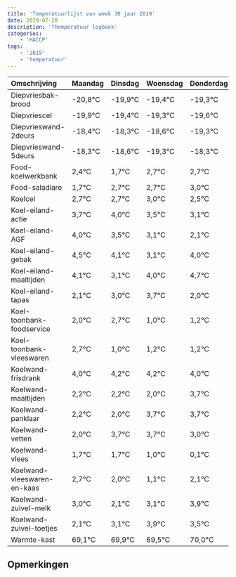 ```yaml
---
title: 'Temperatuurlijst van week 30 jaar 2019'
date: 2019-07-28
description: 'Themperatuur logboek'
categories:
    - 'HACCP'
tags:
    - '2019'
    - 'temperatuur'
---
```

|Omschrijving|Maandag|Dinsdag|Woensdag|Donderdag|Vrijdag|Zaterdag|Zondag|
|:---|:---|:---|:---|:---|:---|:---|:---|
|Diepvriesbak-brood|-20,8°C|-19,9°C|-19,4°C|-19,3°C|-19,6°C|-20,3°C|-19,3°C|
|Diepvriescel|-19,9°C|-19,4°C|-19,3°C|-19,6°C|-20,3°C|-19,3°C|-19,3°C|
|Diepvrieswand-2deurs|-18,4°C|-18,3°C|-18,6°C|-19,3°C|-18,3°C|-18,3°C|-18,0°C|
|Diepvrieswand-5deurs|-18,3°C|-18,6°C|-19,3°C|-18,3°C|-18,3°C|-18,0°C|-18,5°C|
|Food-koelwerkbank|2,4°C|1,7°C|2,7°C|2,7°C|3,0°C|2,5°C|2,1°C|
|Food-saladiare|1,7°C|2,7°C|2,7°C|3,0°C|2,5°C|2,1°C|1,1°C|
|Koelcel|2,7°C|2,7°C|3,0°C|2,5°C|2,1°C|1,1°C|2,0°C|
|Koel-eiland-actie|3,7°C|4,0°C|3,5°C|3,1°C|2,1°C|3,0°C|3,7°C|
|Koel-eiland-AGF|4,0°C|3,5°C|3,1°C|2,1°C|3,0°C|3,7°C|2,0°C|
|Koel-eiland-gebak|4,5°C|4,1°C|3,1°C|4,0°C|4,7°C|3,0°C|3,2°C|
|Koel-eiland-maaltijden|4,1°C|3,1°C|4,0°C|4,7°C|3,0°C|3,2°C|3,2°C|
|Koel-eiland-tapas|2,1°C|3,0°C|3,7°C|2,0°C|2,2°C|2,2°C|2,0°C|
|Koel-toonbank-foodservice|2,0°C|2,7°C|1,0°C|1,2°C|1,2°C|1,0°C|2,7°C|
|Koel-toonbank-vleeswaren|2,7°C|1,0°C|1,2°C|1,2°C|1,0°C|2,7°C|2,7°C|
|Koelwand-frisdrank|4,0°C|4,2°C|4,2°C|4,0°C|5,7°C|5,7°C|5,0°C|
|Koelwand-maaltijden|2,2°C|2,2°C|2,0°C|3,7°C|3,7°C|3,0°C|2,1°C|
|Koelwand-panklaar|2,2°C|2,0°C|3,7°C|3,7°C|3,0°C|2,1°C|3,1°C|
|Koelwand-vetten|2,0°C|3,7°C|3,7°C|3,0°C|2,1°C|3,1°C|3,9°C|
|Koelwand-vlees|1,7°C|1,7°C|1,0°C|0,1°C|1,1°C|1,9°C|1,5°C|
|Koelwand-vleeswaren-en-kaas|2,7°C|2,0°C|1,1°C|2,1°C|2,9°C|2,5°C|3,0°C|
|Koelwand-zuivel-melk|3,0°C|2,1°C|3,1°C|3,9°C|3,5°C|4,0°C|2,2°C|
|Koelwand-zuivel-toetjes|2,1°C|3,1°C|3,9°C|3,5°C|4,0°C|2,2°C|3,7°C|
|Warmte-kast|69,1°C|69,9°C|69,5°C|70,0°C|68,2°C|69,7°C|69,7°C|

## Opmerkingen


